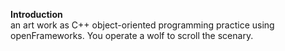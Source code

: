 **Introduction**<br />
an art work as C++ object-oriented programming practice using openFrameworks. You operate a wolf to scroll the scenary.
